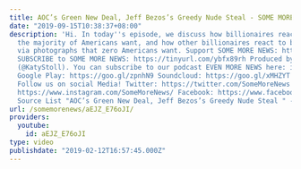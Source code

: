 ```yaml
---
title: AOC’s Green New Deal, Jeff Bezos’s Greedy Nude Steal - SOME MORE NEWS
date: "2019-09-15T10:38:37+08:00"
description: 'Hi. In today''s episode, we discuss how billionaires react to something
  the majority of Americans want, and how other billionaires react to being extorted
  via photographs that zero Americans want. Support SOME MORE NEWS: http://www.patreon.com/SomeMoreNews
  SUBSCRIBE to SOME MORE NEWS: https://tinyurl.com/ybfx89rh Produced by Katy Stoll
  (@KatyStoll). You can subscribe to our podcast EVEN MORE NEWS here: iTunes: https://goo.gl/bveu8q
  Google Play: https://goo.gl/zpnhN9 Soundcloud: https://goo.gl/xMHZYT Stitcher: https://goo.gl/ZFdRhp
  Follow us on social Media! Twitter: https://twitter.com/SomeMoreNews Instagram:
  https://www.instagram.com/SomeMoreNews/ Facebook: https://www.facebook.com/SomeMoreNews/
  Source List "AOC’s Green New Deal, Jeff Bezos’s Greedy Nude Steal " - https://goo.gl/4bYKnL'
url: /somemorenews/aEJZ_E76oJI/
providers:
  youtube:
    id: aEJZ_E76oJI
type: video
publishdate: "2019-02-12T16:57:45.000Z"
---
```

